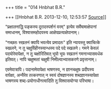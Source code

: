 +++
title = "014 Hnbhat B.R."

+++
[[Hnbhat B.R.	2013-12-10, 12:53:57 [Source](https://groups.google.com/g/samskrita/c/43g4HV6qPxI)]]



"प्रक्षालनाद्धि पङ्कस्य दूरादस्पर्शनं वरम्" इत्येव सर्वेषामाक्षेपानां  
समाधानम्, विश्वासमहोदयस्य आक्षेपप्रत्याक्षेपानाम्।  
  
"गच्छतः स्खलनं क्वापि भवत्येव प्रमादतः" इति न्यायस्तु क्वाचित्के  
स्खलने, न तु चक्षुर्विहीनस्यान्धस्य पदे पदे स्खलने। गमने केवलं  
पदयोरेवापेक्षा, न तु चक्षोरितिवत् भूयो भूयः स्खलनं गमनाभ्यासवर्धक  
इतिवत्। नापि चक्षुष्मतां चक्षुषी निमील्याभ्यासकरणे प्रवृत्तानाम्।  
  
एवमेवात्रापि। पदानामेवापेक्षा भाषणस्य, न ज्ञानचक्षुषः प्रदीपस्य  
वापेक्षा, अन्यैरेव तत्करणात् न स्वयं दोषज्ञानस्य शब्दज्ञानस्यापेक्षा  
भाषणस्य शब्द-प्रयोगाधीनत्वादिति तु विश्वासयोग्या परिभाषा।  

